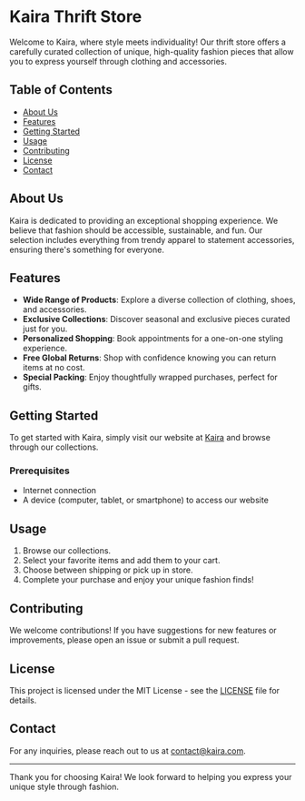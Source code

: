 # Kaira Thrift Store

Welcome to Kaira, where style meets individuality! Our thrift store offers a carefully curated collection of unique, high-quality fashion pieces that allow you to express yourself through clothing and accessories.

## Table of Contents

- [About Us](#about-us)
- [Features](#features)
- [Getting Started](#getting-started)
- [Usage](#usage)
- [Contributing](#contributing)
- [License](#license)
- [Contact](#contact)

## About Us

Kaira is dedicated to providing an exceptional shopping experience. We believe that fashion should be accessible, sustainable, and fun. Our selection includes everything from trendy apparel to statement accessories, ensuring there's something for everyone.

## Features

- **Wide Range of Products**: Explore a diverse collection of clothing, shoes, and accessories.
- **Exclusive Collections**: Discover seasonal and exclusive pieces curated just for you.
- **Personalized Shopping**: Book appointments for a one-on-one styling experience.
- **Free Global Returns**: Shop with confidence knowing you can return items at no cost.
- **Special Packing**: Enjoy thoughtfully wrapped purchases, perfect for gifts.

## Getting Started

To get started with Kaira, simply visit our website at [Kaira](https://kimanigitau01.github.io/Kaira/) and browse through our collections. 

### Prerequisites

- Internet connection
- A device (computer, tablet, or smartphone) to access our website

## Usage

1. Browse our collections.
2. Select your favorite items and add them to your cart.
3. Choose between shipping or pick up in store.
4. Complete your purchase and enjoy your unique fashion finds!

## Contributing

We welcome contributions! If you have suggestions for new features or improvements, please open an issue or submit a pull request.

## License

This project is licensed under the MIT License - see the [LICENSE](LICENSE) file for details.

## Contact

For any inquiries, please reach out to us at [contact@kaira.com](mailto:contact@kaira.com).

---

Thank you for choosing Kaira! We look forward to helping you express your unique style through fashion.
